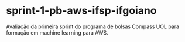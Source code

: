 # sprint-1-pb-aws-ifsp-ifgoiano
Avaliação da primeira sprint do programa de bolsas Compass UOL para formação em machine learning para AWS.
